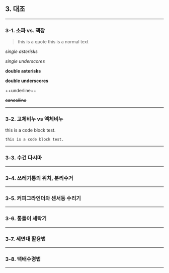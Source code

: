 <meta charset="EUC-KR">


## 3. 대조
---------------------------------------

### 3-1. 소파 vs. 책장 <a id ="3-1"></a>
> this is a quote
this is a normal text

*single asterisks*

_single underscores_

**double asterisks**

__double underscores__

++underline++

~~cancelline~~
 
---------------------------------------

### 3-2. 고체비누 vs 액체비누 <a id ="3-2"></a>


  this is a code block test. 
  
``` this is a code block test. ``` 

---------------------------------------

### 3-3. 수건 다시마

---------------------------------------

### 3-4. 쓰레기통의 위치, 분리수거

---------------------------------------

### 3-5. 커피그라인더와 센서등 수리기

---------------------------------------

### 3-6. 통돌이 세탁기

---------------------------------------

### 3-7. 세면대 활용법

---------------------------------------

### 3-8. 택배수령법

---------------------------------------
